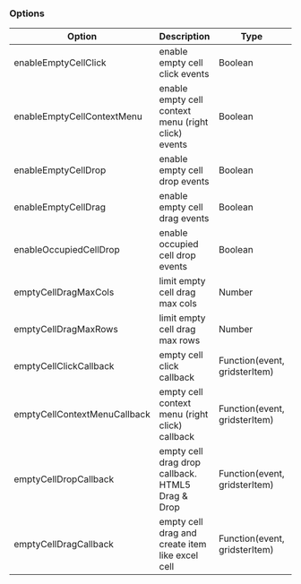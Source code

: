 ### Options

Option | Description | Type | Default
------------ | ------------- | ------------- | -------------
enableEmptyCellClick | enable empty cell click events | Boolean | false
enableEmptyCellContextMenu | enable empty cell context menu (right click) events | Boolean | false
enableEmptyCellDrop | enable empty cell drop events | Boolean | false
enableEmptyCellDrag | enable empty cell drag events | Boolean | false
enableOccupiedCellDrop | enable occupied cell drop events | Boolean | false
emptyCellDragMaxCols | limit empty cell drag max cols | Number | 50
emptyCellDragMaxRows | limit empty cell drag max rows | Number | 50
emptyCellClickCallback | empty cell click callback | Function(event, gridsterItem) | undefined
emptyCellContextMenuCallback | empty cell context menu (right click) callback | Function(event, gridsterItem) | undefined
emptyCellDropCallback | empty cell drag drop callback. HTML5 Drag & Drop | Function(event, gridsterItem) | undefined
emptyCellDragCallback | empty cell drag and create item like excel cell | Function(event, gridsterItem) | undefined
